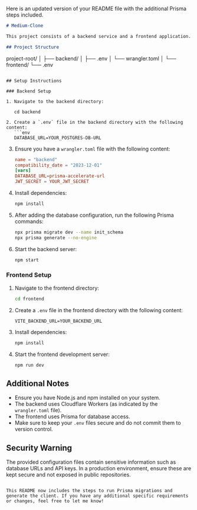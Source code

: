 Here is an updated version of your README file with the additional Prisma steps included.

```markdown
# Medium-Clone

This project consists of a backend service and a frontend application.

## Project Structure

```
project-root/
│
├── backend/
│   ├── .env
│   └── wrangler.toml
│
└── frontend/
    └── .env
```

## Setup Instructions

### Backend Setup

1. Navigate to the backend directory:

   cd backend

2. Create a `.env` file in the backend directory with the following content:
   ```env
   DATABASE_URL=YOUR_POSTGRES-DB-URL
   ```

3. Ensure you have a `wrangler.toml` file with the following content:
   ```toml
   name = "backend"
   compatibility_date = "2023-12-01"
   [vars]
   DATABASE_URL=prisma-accelerate-url
   JWT_SECRET = YOUR_JWT_SECRET
   ```

4. Install dependencies:
   ```sh
   npm install
   ```

5. After adding the database configuration, run the following Prisma commands:
   ```sh
   npx prisma migrate dev --name init_schema
   npx prisma generate --no-engine
   ```

6. Start the backend server:
   ```sh
   npm start
   ```

### Frontend Setup

1. Navigate to the frontend directory:
   ```sh
   cd frontend
   ```

2. Create a `.env` file in the frontend directory with the following content:
   ```env
   VITE_BACKEND_URL=YOUR_BACKEND_URL
   ```

3. Install dependencies:
   ```sh
   npm install
   ```

4. Start the frontend development server:
   ```sh
   npm run dev
   ```

## Additional Notes

- Ensure you have Node.js and npm installed on your system.
- The backend uses Cloudflare Workers (as indicated by the `wrangler.toml` file).
- The frontend uses Prisma for database access.
- Make sure to keep your `.env` files secure and do not commit them to version control.

## Security Warning

The provided configuration files contain sensitive information such as database URLs and API keys. In a production environment, ensure these are kept secure and not exposed in public repositories.
```

This README now includes the steps to run Prisma migrations and generate the client. If you have any additional specific requirements or changes, feel free to let me know!